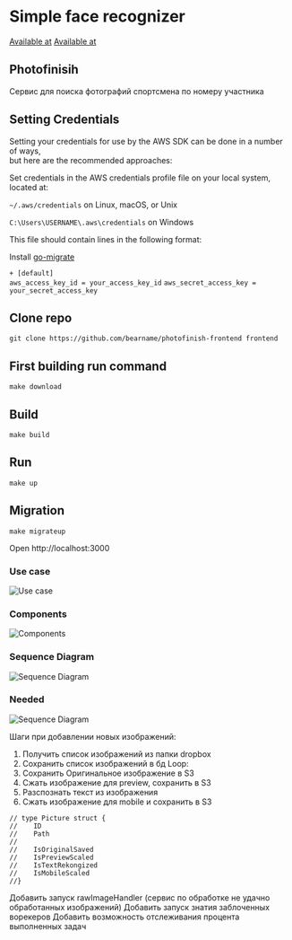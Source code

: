 # Simple face recognizer
[Available at](https://damp-lake-99927.herokuapp.com/)
[Available at ](https://thawing-sea-83431.herokuapp.com/)

## Photofinisih
Сервис для поиска фотографий спортсмена по номеру участника

## Setting Credentials
Setting your credentials for use by the AWS SDK can be done in a number of ways,  
but here are the recommended approaches:

Set credentials in the AWS credentials profile file on your local system, located at:

`~/.aws/credentials` on Linux, macOS, or Unix

`C:\Users\USERNAME\.aws\credentials` on Windows

This file should contain lines in the following format:

Install [go-migrate](https://github.com/golang-migrate/migrate)

`+
[default]`  
`aws_access_key_id = your_access_key_id` 
`aws_secret_access_key = your_secret_access_key`
## Clone repo
`git clone https://github.com/bearname/photofinish-frontend frontend`
## First building run command
`make download`
## Build
`make build`
## Run
`make up`
## Migration
`make migrateup`

Open http://localhost:3000

### Use case
![Use case](./docs/images/use-case.png)

### Components
![Components](./docs/images/components.png)

### Sequence Diagram
![Sequence Diagram](./docs/images/sequence-diagram.png)


### Needed 
![Sequence Diagram](./docs/Architecture%20-%20Copy.png)


Шаги при добавлении новых изображений:

1) Получить список изображений из папки dropbox
2) Сохранить список изображений в бд
Loop:
  1) Сохранить Оригинальное изображение в S3 
  2) Сжать изображение для preview, сохранить в S3 
  3) Разспознать текст из изображения
  4) Сжать изображение для mobile и сохранить в S3


```
// type Picture struct {
//    ID
//    Path
//
//    IsOriginalSaved
//    IsPreviewScaled
//    IsTextRekongized
//    IsMobileScaled
//}
```

Добавить запуск rawImageHandler (сервис по обработке не удачно обработанных изображений)
Добавить запуск знатия заблоченных ворекеров
Добавить возможность отслеживания процента выполненных задач

